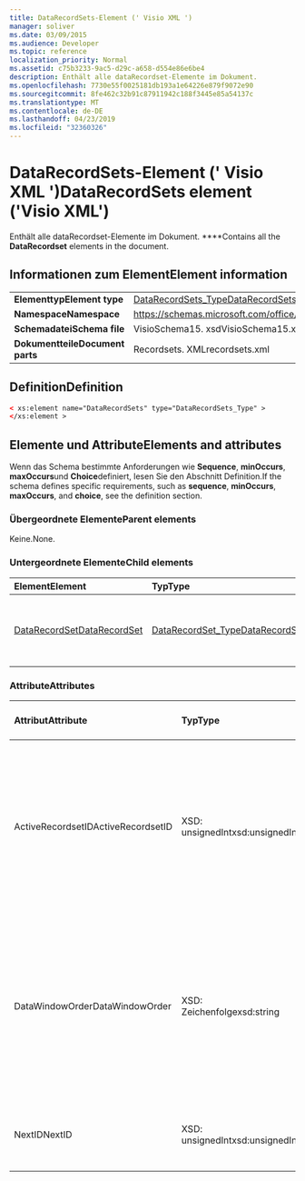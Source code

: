 ```yaml
---
title: DataRecordSets-Element (' Visio XML ')
manager: soliver
ms.date: 03/09/2015
ms.audience: Developer
ms.topic: reference
localization_priority: Normal
ms.assetid: c75b3233-9ac5-d29c-a658-d554e86e6be4
description: Enthält alle dataRecordset-Elemente im Dokument.
ms.openlocfilehash: 7730e55f0025181db193a1e64226e879f9072e90
ms.sourcegitcommit: 8fe462c32b91c87911942c188f3445e85a54137c
ms.translationtype: MT
ms.contentlocale: de-DE
ms.lasthandoff: 04/23/2019
ms.locfileid: "32360326"
---
```

# <a name="datarecordsets-element-visio-xml"></a><span data-ttu-id="eff0c-103">DataRecordSets-Element (' Visio XML ')</span><span class="sxs-lookup"><span data-stu-id="eff0c-103">DataRecordSets element ('Visio XML')</span></span>

<span data-ttu-id="eff0c-104">Enthält alle dataRecordset-Elemente im Dokument. \*\*\*\*</span><span class="sxs-lookup"><span data-stu-id="eff0c-104">Contains all the **DataRecordset** elements in the document.</span></span> 
  
## <a name="element-information"></a><span data-ttu-id="eff0c-105">Informationen zum Element</span><span class="sxs-lookup"><span data-stu-id="eff0c-105">Element information</span></span>

|||
|:-----|:-----|
|<span data-ttu-id="eff0c-106">**Elementtyp**</span><span class="sxs-lookup"><span data-stu-id="eff0c-106">**Element type**</span></span> <br/> |[<span data-ttu-id="eff0c-107">DataRecordSets_Type</span><span class="sxs-lookup"><span data-stu-id="eff0c-107">DataRecordSets_Type</span></span>](datarecordsets_type-complextypevisio-xml.md) <br/> |
|<span data-ttu-id="eff0c-108">**Namespace**</span><span class="sxs-lookup"><span data-stu-id="eff0c-108">**Namespace**</span></span> <br/> |https://schemas.microsoft.com/office/visio/2012/main  <br/> |
|<span data-ttu-id="eff0c-109">**Schemadatei**</span><span class="sxs-lookup"><span data-stu-id="eff0c-109">**Schema file**</span></span> <br/> |<span data-ttu-id="eff0c-110">VisioSchema15. xsd</span><span class="sxs-lookup"><span data-stu-id="eff0c-110">VisioSchema15.xsd</span></span>  <br/> |
|<span data-ttu-id="eff0c-111">**Dokumentteile**</span><span class="sxs-lookup"><span data-stu-id="eff0c-111">**Document parts**</span></span> <br/> |<span data-ttu-id="eff0c-112">Recordsets. XML</span><span class="sxs-lookup"><span data-stu-id="eff0c-112">recordsets.xml</span></span>  <br/> |
   
## <a name="definition"></a><span data-ttu-id="eff0c-113">Definition</span><span class="sxs-lookup"><span data-stu-id="eff0c-113">Definition</span></span>

```XML
< xs:element name="DataRecordSets" type="DataRecordSets_Type" >
</xs:element >
```

## <a name="elements-and-attributes"></a><span data-ttu-id="eff0c-114">Elemente und Attribute</span><span class="sxs-lookup"><span data-stu-id="eff0c-114">Elements and attributes</span></span>

<span data-ttu-id="eff0c-115">Wenn das Schema bestimmte Anforderungen wie **Sequence**, **minOccurs**, **maxOccurs**und **Choice**definiert, lesen Sie den Abschnitt Definition.</span><span class="sxs-lookup"><span data-stu-id="eff0c-115">If the schema defines specific requirements, such as **sequence**, **minOccurs**, **maxOccurs**, and **choice**, see the definition section.</span></span> 
  
### <a name="parent-elements"></a><span data-ttu-id="eff0c-116">Übergeordnete Elemente</span><span class="sxs-lookup"><span data-stu-id="eff0c-116">Parent elements</span></span>

<span data-ttu-id="eff0c-117">Keine.</span><span class="sxs-lookup"><span data-stu-id="eff0c-117">None.</span></span>
  
### <a name="child-elements"></a><span data-ttu-id="eff0c-118">Untergeordnete Elemente</span><span class="sxs-lookup"><span data-stu-id="eff0c-118">Child elements</span></span>

|<span data-ttu-id="eff0c-119">**Element**</span><span class="sxs-lookup"><span data-stu-id="eff0c-119">**Element**</span></span>|<span data-ttu-id="eff0c-120">**Typ**</span><span class="sxs-lookup"><span data-stu-id="eff0c-120">**Type**</span></span>|<span data-ttu-id="eff0c-121">**Beschreibung**</span><span class="sxs-lookup"><span data-stu-id="eff0c-121">**Description**</span></span>|
|:-----|:-----|:-----|
|[<span data-ttu-id="eff0c-122">DataRecordSet</span><span class="sxs-lookup"><span data-stu-id="eff0c-122">DataRecordSet</span></span>](datarecordset-element-datarecordsets_type-complextypevisio-xml.md) <br/> |[<span data-ttu-id="eff0c-123">DataRecordSet_Type</span><span class="sxs-lookup"><span data-stu-id="eff0c-123">DataRecordSet_Type</span></span>](datarecordset_type-complextypevisio-xml.md) <br/> |<span data-ttu-id="eff0c-124">Enthält alle dataRecordset-Elemente im Dokument. \*\*\*\*</span><span class="sxs-lookup"><span data-stu-id="eff0c-124">Contains all the **DataRecordset** elements in the document.</span></span>  <br/> |
   
### <a name="attributes"></a><span data-ttu-id="eff0c-125">Attribute</span><span class="sxs-lookup"><span data-stu-id="eff0c-125">Attributes</span></span>

|<span data-ttu-id="eff0c-126">**Attribut**</span><span class="sxs-lookup"><span data-stu-id="eff0c-126">**Attribute**</span></span>|<span data-ttu-id="eff0c-127">**Typ**</span><span class="sxs-lookup"><span data-stu-id="eff0c-127">**Type**</span></span>|<span data-ttu-id="eff0c-128">**Erforderlich**</span><span class="sxs-lookup"><span data-stu-id="eff0c-128">**Required**</span></span>|<span data-ttu-id="eff0c-129">**Beschreibung**</span><span class="sxs-lookup"><span data-stu-id="eff0c-129">**Description**</span></span>|<span data-ttu-id="eff0c-130">**Mögliche Werte**</span><span class="sxs-lookup"><span data-stu-id="eff0c-130">**Possible values**</span></span>|
|:-----|:-----|:-----|:-----|:-----|
|<span data-ttu-id="eff0c-131">ActiveRecordsetID</span><span class="sxs-lookup"><span data-stu-id="eff0c-131">ActiveRecordsetID</span></span>  <br/> |<span data-ttu-id="eff0c-132">XSD: unsignedInt</span><span class="sxs-lookup"><span data-stu-id="eff0c-132">xsd:unsignedInt</span></span>  <br/> |<span data-ttu-id="eff0c-133">Optional</span><span class="sxs-lookup"><span data-stu-id="eff0c-133">optional</span></span>  <br/> |<span data-ttu-id="eff0c-134">Die ID des aktiven Datenrecordset im Fenster **externe Daten** , wenn das Fenster geschlossen wird, sodass es beim nächsten Öffnen des Fensters wiederhergestellt werden kann.</span><span class="sxs-lookup"><span data-stu-id="eff0c-134">The ID of the active data recordset in the **External Data** window when the window closes, so that it can be restored the next time the window opens.</span></span>  <br/> |<span data-ttu-id="eff0c-135">Werte des XSD: unsignedInt-Typs.</span><span class="sxs-lookup"><span data-stu-id="eff0c-135">Values of the xsd:unsignedInt type.</span></span>  <br/> |
|<span data-ttu-id="eff0c-136">DataWindowOrder</span><span class="sxs-lookup"><span data-stu-id="eff0c-136">DataWindowOrder</span></span>  <br/> |<span data-ttu-id="eff0c-137">XSD: Zeichenfolge</span><span class="sxs-lookup"><span data-stu-id="eff0c-137">xsd:string</span></span>  <br/> |<span data-ttu-id="eff0c-138">Optional</span><span class="sxs-lookup"><span data-stu-id="eff0c-138">optional</span></span>  <br/> |<span data-ttu-id="eff0c-139">Die Reihenfolge der Datenrecordset, die auf den Registerkarten des Fensters **externe Daten** angezeigt werden.</span><span class="sxs-lookup"><span data-stu-id="eff0c-139">The order of the data recordsets displayed on the tabs of the **External Data** window.</span></span> <span data-ttu-id="eff0c-140">Eine sortierte Liste von Datensatzgruppen-IDs, getrennt durch Semikolons.</span><span class="sxs-lookup"><span data-stu-id="eff0c-140">An ordered list of data-recordset IDs, separated by semi-colons.</span></span>  <br/> |<span data-ttu-id="eff0c-141">Werte des XSD: String-Typs.</span><span class="sxs-lookup"><span data-stu-id="eff0c-141">Values of the xsd:string type.</span></span>  <br/> |
|<span data-ttu-id="eff0c-142">NextID</span><span class="sxs-lookup"><span data-stu-id="eff0c-142">NextID</span></span>  <br/> |<span data-ttu-id="eff0c-143">XSD: unsignedInt</span><span class="sxs-lookup"><span data-stu-id="eff0c-143">xsd:unsignedInt</span></span>  <br/> |<span data-ttu-id="eff0c-144">erforderlich</span><span class="sxs-lookup"><span data-stu-id="eff0c-144">required</span></span>  <br/> |<span data-ttu-id="eff0c-145">Die nächste verfügbare ID für ein neues Datenrecordset.</span><span class="sxs-lookup"><span data-stu-id="eff0c-145">The next available ID for a new data recordset.</span></span>  <br/> |<span data-ttu-id="eff0c-146">Werte des XSD: unsignedInt-Typs.</span><span class="sxs-lookup"><span data-stu-id="eff0c-146">Values of the xsd:unsignedInt type.</span></span>  <br/> |
   

